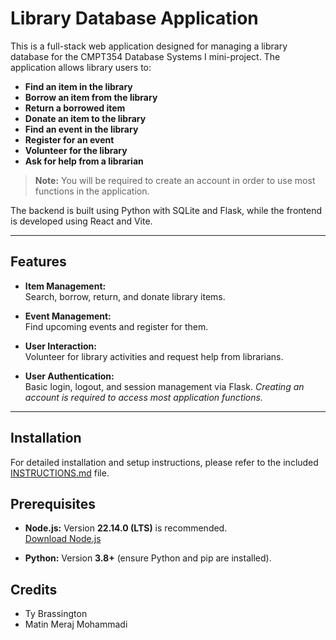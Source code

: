 # Library Database Application

This is a full-stack web application designed for managing a library database for the CMPT354 Database Systems I mini-project. The application allows library users to:

- **Find an item in the library**
- **Borrow an item from the library**
- **Return a borrowed item**
- **Donate an item to the library**
- **Find an event in the library**
- **Register for an event**
- **Volunteer for the library**
- **Ask for help from a librarian**

> **Note:** You will be required to create an account in order to use most functions in the application.

The backend is built using Python with SQLite and Flask, while the frontend is developed using React and Vite.

---

## Features

- **Item Management:**  
  Search, borrow, return, and donate library items.
  
- **Event Management:**  
  Find upcoming events and register for them.
  
- **User Interaction:**  
  Volunteer for library activities and request help from librarians.
  
- **User Authentication:**  
  Basic login, logout, and session management via Flask.
  _Creating an account is required to access most application functions._

---
## Installation

For detailed installation and setup instructions, please refer to the included [INSTRUCTIONS.md](./INSTRUCTIONS.md) file.

## Prerequisites

- **Node.js:** Version **22.14.0 (LTS)** is recommended.  
  [Download Node.js](https://nodejs.org/en)

- **Python:** Version **3.8+** (ensure Python and pip are installed).

## Credits

- Ty Brassington
- Matin Meraj Mohammadi
